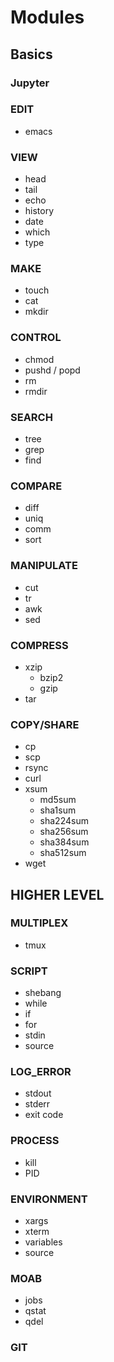 
# Modules


## Basics

### Jupyter


### EDIT

* emacs


### VIEW

* head
* tail
* echo
* history
* date
* which
* type


### MAKE

* touch
* cat
* mkdir


### CONTROL

* chmod
* pushd / popd
* rm
* rmdir


### SEARCH

* tree
* grep
* find


### COMPARE

* diff
* uniq
* comm
* sort


### MANIPULATE

* cut
* tr
* awk
* sed


### COMPRESS

* xzip
    * bzip2
    * gzip
* tar


### COPY/SHARE

* cp
* scp
* rsync
* curl
* xsum
    * md5sum
    * sha1sum
    * sha224sum
    * sha256sum
    * sha384sum
    * sha512sum
* wget


## HIGHER LEVEL


### MULTIPLEX

* tmux


### SCRIPT

* shebang
* while
* if
* for
* stdin
* source

### LOG_ERROR

* stdout
* stderr
* exit code 

### PROCESS

* kill
* PID

### ENVIRONMENT

* xargs
* xterm
* variables
* source

### MOAB

* jobs
* qstat
* qdel

### GIT
